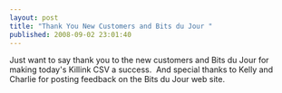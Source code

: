 ```yaml
---
layout: post
title: "Thank You New Customers and Bits du Jour "
published: 2008-09-02 23:01:40
---
```

Just want to say thank you to the new customers and Bits du Jour for making today's Killink CSV a success.  And special thanks to Kelly and Charlie for posting feedback on the Bits du Jour web site.
